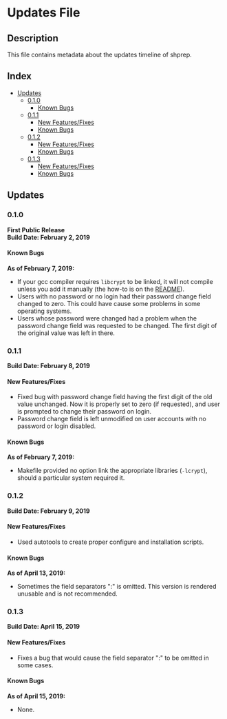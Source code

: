 # Updates File

## Description
This file contains metadata about the updates timeline of shprep.

## Index
- [Updates](https://github.com/BryanMorfe/shprep/blob/master/UPDATES.md#updates)
	- [0.1.0](https://github.com/BryanMorfe/shprep/blob/master/UPDATES.md#010)
		- [Known Bugs](https://github.com/BryanMorfe/shprep/blob/master/UPDATES.md#known-bugs)
	- [0.1.1](https://github.com/BryanMorfe/shprep/blob/master/UPDATES.md#011)
		- [New Features/Fixes](https://github.com/BryanMorfe/shprep/blob/master/UPDATES.md#new-featuresfixes)
		- [Known Bugs](https://github.com/BryanMorfe/shprep/blob/master/UPDATES.md#known-bugs-1)
	- [0.1.2](https://github.com/BryanMorfe/shprep/blob/master/UPDATES.md#012)
		- [New Features/Fixes](https://github.com/BryanMorfe/shprep/blob/master/UPDATES.md#new-featuresfixes-1)
		- [Known Bugs](https://github.com/BryanMorfe/shprep/blob/master/UPDATES.md#known-bugs-2)
	- [0.1.3](https://github.com/BryanMorfe/shprep/blob/master/UPDATES.md#013)
		- [New Features/Fixes](https://github.com/BryanMorfe/shprep/blob/master/UPDATES.md#new-featuresfixes-2)
		- [Known Bugs](https://github.com/BryanMorfe/shprep/blob/master/UPDATES.md#known-bugs-3)

## Updates

### 0.1.0
**First Public Release**  
**Build Date: February 2, 2019**  

#### Known Bugs
**As of February 7, 2019:**  
- If your gcc compiler requires `libcrypt` to be linked, it will not compile unless you add it manually (the how-to is on the [README](https://github.com/BryanMorfe/shprep/blob/master/README.md#installation)).
- Users with no password or no login had their password change field changed to zero. This could have cause some problems in some operating systems.
- Users whose password were changed had a problem when the password change field was requested to be changed. The first digit of the original value was left in there.

### 0.1.1
**Build Date: February 8, 2019**

#### New Features/Fixes
- Fixed bug with password change field having the first digit of the old value unchanged. Now it is properly set to zero (if requested), and user is prompted to change their password on login.
- Password change field is left unmodified on user accounts with no password or login disabled.

#### Known Bugs
**As of February 7, 2019:**  
- Makefile provided no option link the appropriate libraries (`-lcrypt`), should a particular system required it.

### 0.1.2
**Build Date: February 9, 2019**

#### New Features/Fixes
- Used autotools to create proper configure and installation scripts.

#### Known Bugs
**As of April 13, 2019:**  
- Sometimes the field separators ":" is omitted. This version is rendered unusable and is not recommended.

### 0.1.3
**Build Date: April 15, 2019**

#### New Features/Fixes
- Fixes a bug that would cause the field separator ":" to be omitted in some cases.

#### Known Bugs
**As of April 15, 2019:**  
- None.
